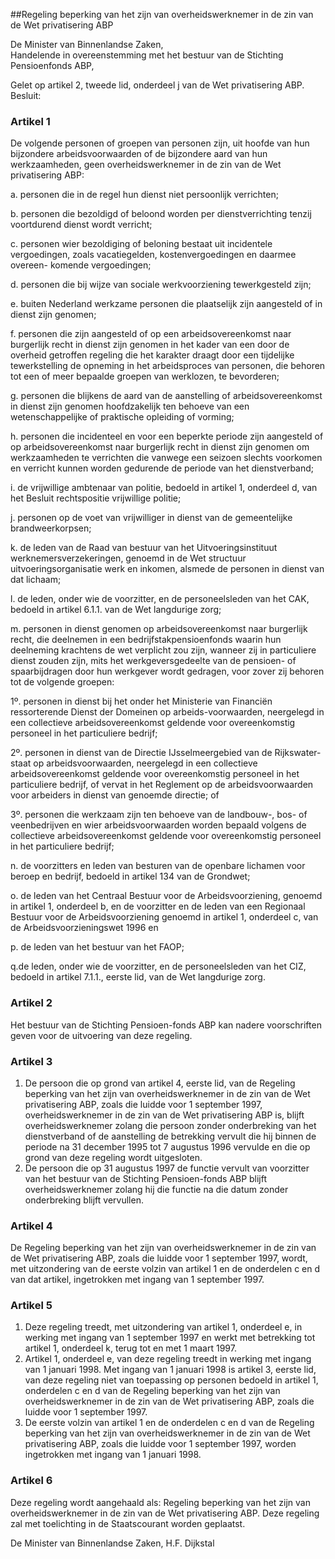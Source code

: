 <meta http-equiv='Content-Type' content='text/html; charset=utf-8' />

##Regeling beperking van het zijn van overheidswerknemer in de zin van de Wet privatisering ABP

De Minister van Binnenlandse Zaken,  
Handelende in overeenstemming met het bestuur van de Stichting Pensioenfonds ABP,

Gelet op artikel 2, tweede lid, onderdeel j van de Wet privatisering ABP.
Besluit:     

### Artikel  1  

De volgende personen of groepen van personen zijn, uit hoofde van hun bijzondere arbeidsvoorwaarden of de bijzondere aard van hun werkzaamheden, geen overheidswerknemer in de zin van de Wet privatisering ABP: 

a.  personen die in de regel hun dienst niet persoonlijk verrichten;  

b.  personen die bezoldigd of beloond worden per dienstverrichting tenzij voortdurend dienst wordt verricht;  

c.  personen wier bezoldiging of beloning bestaat uit incidentele vergoedingen, zoals vacatiegelden, kostenvergoedingen en daarmee overeen- komende vergoedingen;  

d.  personen die bij wijze van sociale werkvoorziening tewerkgesteld zijn;  

e.  buiten Nederland werkzame personen die plaatselijk zijn aangesteld of in dienst zijn genomen;  

f.  personen die zijn aangesteld of op een arbeidsovereenkomst naar burgerlijk recht in dienst zijn genomen in het kader van een door de overheid getroffen regeling die het karakter draagt door een tijdelijke tewerkstelling de opneming in het arbeidsproces van personen, die behoren tot een of meer bepaalde groepen van werklozen, te bevorderen;  

g.  personen die blijkens de aard van de aanstelling of arbeidsovereenkomst in dienst zijn genomen hoofdzakelijk ten behoeve van een wetenschappelijke of praktische opleiding of vorming;  

h.  personen die incidenteel en voor een beperkte periode zijn aangesteld of op arbeidsovereenkomst naar burgerlijk recht in dienst zijn genomen om werkzaamheden te verrichten die vanwege een seizoen slechts voorkomen en verricht kunnen worden gedurende de periode van het dienstverband;  

i.  de vrijwillige ambtenaar van politie, bedoeld in artikel 1, onderdeel d, van het Besluit rechtspositie vrijwillige politie;  

j.  personen op de voet van vrijwilliger in dienst van de gemeentelijke brandweerkorpsen;  

k. de leden van de Raad van bestuur van het Uitvoeringsinstituut werknemersverzekeringen, genoemd in de Wet structuur uitvoeringsorganisatie werk en inkomen, alsmede de personen in dienst van dat lichaam;  

l. de leden, onder wie de voorzitter, en de personeelsleden van het CAK, bedoeld in artikel 6.1.1. van de Wet langdurige zorg;  

m.  personen in dienst genomen op arbeidsovereenkomst naar burgerlijk recht, die deelnemen in een bedrijfstakpensioenfonds waarin hun deelneming krachtens de wet verplicht zou zijn, wanneer zij in particuliere dienst zouden zijn, mits het werkgeversgedeelte van de pensioen- of spaarbijdragen door hun werkgever wordt gedragen, voor zover zij behoren tot de volgende groepen: 

1º.  personen in dienst bij het onder het Ministerie van Financiën ressorterende Dienst der Domeinen op arbeids-voorwaarden, neergelegd in een collectieve arbeidsovereenkomst geldende voor overeenkomstig personeel in het particuliere bedrijf;  

2º.  personen in dienst van de Directie IJsselmeergebied van de Rijkswater-staat op arbeidsvoorwaarden, neergelegd in een collectieve arbeidsovereenkomst geldende voor overeenkomstig personeel in het particuliere bedrijf, of vervat in het Reglement op de arbeidsvoorwaarden voor arbeiders in dienst van genoemde directie; of  

3º.  personen die werkzaam zijn ten behoeve van de landbouw-, bos- of veenbedrijven en wier arbeidsvoorwaarden worden bepaald volgens de collectieve arbeidsovereenkomst geldende voor overeenkomstig personeel in het particuliere bedrijf;    

n.  de voorzitters en leden van besturen van de openbare lichamen voor beroep en bedrijf, bedoeld in artikel 134 van de Grondwet;  

o.  de leden van het Centraal Bestuur voor de Arbeidsvoorziening, genoemd in artikel 1, onderdeel b, en de voorzitter en de leden van een Regionaal Bestuur voor de Arbeidsvoorziening genoemd in artikel 1, onderdeel c, van de Arbeidsvoorzieningswet 1996 en  

p.  de leden van het bestuur van het FAOP;  

q.de leden, onder wie de voorzitter, en de personeelsleden van het CIZ, bedoeld in artikel 7.1.1., eerste lid, van de Wet langdurige zorg. 

### Artikel  2  

Het bestuur van de Stichting Pensioen-fonds ABP kan nadere voorschriften geven voor de uitvoering van deze regeling.  

### Artikel  3  

1.  De persoon die op grond van artikel 4, eerste lid, van de Regeling beperking van het zijn van overheidswerknemer in de zin van de Wet privatisering ABP, zoals die luidde voor 1 september 1997, overheidswerknemer in de zin van de Wet privatisering ABP is, blijft overheidswerknemer zolang die persoon zonder onderbreking van het dienstverband of de aanstelling de betrekking vervult die hij binnen de periode na 31 december 1995 tot 7 augustus 1996 vervulde en die op grond van deze regeling wordt uitgesloten.   
2.  De persoon die op 31 augustus 1997 de functie vervult van voorzitter van het bestuur van de Stichting Pensioen-fonds ABP blijft overheidswerknemer zolang hij die functie na die datum zonder onderbreking blijft vervullen.   

### Artikel  4  

De Regeling beperking van het zijn van overheidswerknemer in de zin van de Wet privatisering ABP, zoals die luidde voor 1 september 1997, wordt, met uitzondering van de eerste volzin van artikel 1 en de onderdelen c en d van dat artikel, ingetrokken met ingang van 1 september 1997.  

### Artikel  5  

1.  Deze regeling treedt, met uitzondering van artikel 1, onderdeel e, in werking met ingang van 1 september 1997 en werkt met betrekking tot artikel 1, onderdeel k, terug tot en met 1 maart 1997.   
2.  Artikel 1, onderdeel e, van deze regeling treedt in werking met ingang van 1 januari 1998. Met ingang van 1 januari 1998 is artikel 3, eerste lid, van deze regeling niet van toepassing op personen bedoeld in artikel 1, onderdelen c en d van de Regeling beperking van het zijn van overheidswerknemer in de zin van de Wet privatisering ABP, zoals die luidde voor 1 september 1997.   
3.  De eerste volzin van artikel 1 en de onderdelen c en d van de Regeling beperking van het zijn van overheidswerknemer in de zin van de Wet privatisering ABP, zoals die luidde voor 1 september 1997, worden ingetrokken met ingang van 1 januari 1998.   

### Artikel  6  

Deze regeling wordt aangehaald als: Regeling beperking van het zijn van overheidswerknemer in de zin van de Wet privatisering ABP. 
Deze regeling zal met toelichting in de Staatscourant worden geplaatst.   

De 
Minister van Binnenlandse Zaken, 
H.F. Dijkstal      
